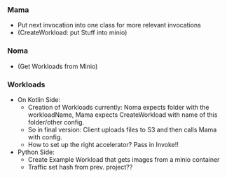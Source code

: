 ### Mama

- Put next invocation into one class for more relevant invocations
- (CreateWorkload: put Stuff into minio)

### Noma

- (Get Workloads from Minio)

### Workloads

- On Kotlin Side:
    - Creation of Workloads currently: Noma expects folder with the workloadName, Mama expects CreateWorkload with name
      of this folder/other config.
    - So in final version: Client uploads files to S3 and then calls Mama with config.
    - How to set up the right accelerator? Pass in Invoke!!
- Python Side:
    - Create Example Workload that gets images from a minio container
    - Traffic set hash from prev. project??